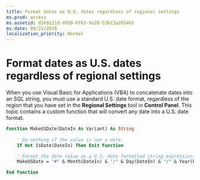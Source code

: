 ```yaml
---
title: Format dates as U.S. dates regardless of regional settings
ms.prod: access
ms.assetid: d2e9121d-d950-0f63-9a28-53613a205465
ms.date: 09/21/2018
localization_priority: Normal
---
```



# Format dates as U.S. dates regardless of regional settings

When you use Visual Basic for Applications (VBA) to concatenate dates into an SQL string, you must use a standard U.S. date format, regardless of the region that you have set in the **Regional Settings** tool in **Control Panel**. This topic contains a custom function that will convert any date into a U.S. date format.


```vb
Function MakeUSDate(DateIn As Variant) As String 
 
    ' Do nothing if the value is not a date. 
    If Not IsDate(DateIn) Then Exit Function 

    ' Format the date value as a U.S. date formatted string expression.
    MakeUSDate = "#" & Month(DateIn) & "/" & Day(DateIn) & "/" & Year(DateIn) & "#"

End Function
```


